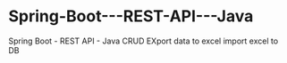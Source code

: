 # Spring-Boot---REST-API---Java
Spring Boot - REST API - Java
CRUD
EXport data to excel
import excel to DB
